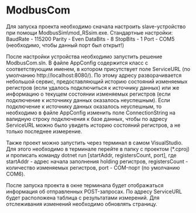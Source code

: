 # ModbusCom

Для запуска проекта необходимо сначала настроить slave-устройство при помощи ModbusSim\mod_RSsim.exe. 
Стандартные настройки:
BaudRate - 115200
Parity - Even
DataBits - 8
StopBits - 1
Port - COM5 (необходимо, чтобы данный порт был открыт!)

После настройки устройства необходимо запустить решение ModbusCom.sln. 
В файле AppConfig содержится класс с соответствующим именем, в котором присутствует поле ServiceURL (по умолчанию http://localhost:8080/).
По этому адресу разворачивается небольшой сервис, предоставляющий историю состояний изменяемых регистров (если удалось подключиться к 
источнику данных) или же информацию о текущем состоянии изменяемых регистров (если подключение к источнику данных оказалось неуспешным).
Если подключение к источнику данных оказалось неуспешным, то необходимо в файле AppConfig изменить поле ConnectionString на валидную
строку подключения к базе данных, чтобы по адресу ServiceURL можно было увидеть историю состояний регистров, а не только последнее измерение.

Также проект можно запустить через терминал в самом VisualStudio. Для этого необходимо в терминале перейте в папку с проектом (*.cproj) и 
прописать команду dotnet run [startAddr, registersCount, port], где startAddr - адрес начала заполнения holding регистров, registersCount - 
количество изменяемых регистров, port - COM-порт (по умолчанию COM6).

После запуска проекта в окне терминала будет отображаться информация об отправленных POST-запросах. По адресу ServiceURL будет расположена
таблица с результатами измерений. Для отслеживания изменений необходимо обновлять страницу.
